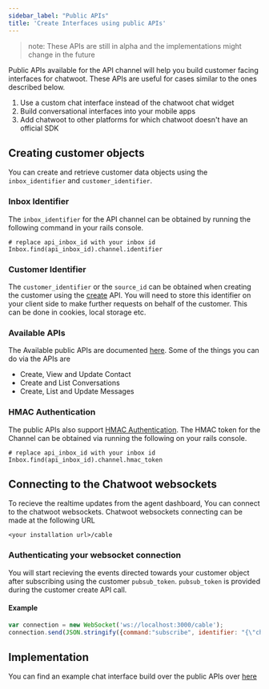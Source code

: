 ```yaml
---
sidebar_label: "Public APIs"
title: 'Create Interfaces using public APIs'
---
```


> note: These APIs are still in alpha and the implementations might change in the future

Public APIs available for the API channel will help you build customer facing interfaces for chatwoot.
These APIs are useful for cases similar to the ones described below.

1. Use a custom chat interface instead of the chatwoot chat widget
2. Build conversational interfaces into your mobile apps
3. Add chatwoot to other platforms for which chatwoot doesn't have an official SDK

## Creating customer objects

You can create and retrieve customer data objects using the `inbox_identifier` and `customer_identifier`.

### Inbox Identifier
The `inbox_identifier` for the API channel can be obtained by running the following command in your rails console.

```
# replace api_inbox_id with your inbox id
Inbox.find(api_inbox_id).channel.identifier
```
### Customer Identifier 
The `customer_identifier` or the `source_id` can be obtained when creating the customer using the [create](#create) API.
You will need to store this identifier on your client side to make further requests on behalf of the customer. 
This can be done in cookies, local storage etc.

### Available APIs
The Available public APIs are documented [here](#docs).
Some of the things you can do via the APIs are 

- Create, View and Update Contact
- Create and List Conversations
- Create, List and Update Messages

### HMAC Authentication
The public APIs also support [HMAC Authentication](docs/product/channels/live-chat/sdk/identity-validation). 
The HMAC token for the Channel can be obtained via running the following on your rails console. 

```
# replace api_inbox_id with your inbox id
Inbox.find(api_inbox_id).channel.hmac_token
```

## Connecting to the Chatwoot websockets

To recieve the realtime updates from the agent dashboard, You can connect to the chatwoot websockets. 
Chatwoot websockets connecting can be made at the following URL
```
<your installation url>/cable
```

### Authenticating your websocket connection 
You will start recieving the events directed towards your customer object after subscribing using the customer `pubsub_token`.
`pubsub_token` is provided during the customer create API call. 

#### Example
```js
var connection = new WebSocket('ws://localhost:3000/cable');
connection.send(JSON.stringify({command:"subscribe", identifier: "{\"channel\":\"RoomChannel\",\"pubsub_token\":\""+ customer_pubsub_token+"\"}" }));
```


## Implementation

You can find an example chat interface build over the public APIs over [here](https://github.com/chatwoot/api_channel_demo)